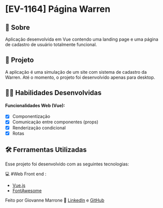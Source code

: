 # [EV-1164] Página Warren

## :page_with_curl: Sobre

Aplicação desenvolvida em Vue contendo uma landing page e uma página de cadastro de usuário totalmente funcional.


## 📖 Projeto

A aplicação é uma simulação de um site com sistema de cadastro da Warren. Até o momento, o projeto foi desenvolvido apenas para desktop.

## :man_technologist: Habilidades Desenvolvidas

#### Funcionalidades Web (Vue):

- [x] Componentização
- [x] Comunicação entre componentes (props)
- [x] Renderização condicional
- [x] Rotas

## :hammer_and_wrench: Ferramentas Utilizadas

Esse projeto foi desenvolvido com as seguintes tecnologias:

💻 #Web Front end :

- [Vue.js](https://vuejs.org/)
- [FontAwesome](https://fontawesome.com/)

Feito por Giovanne Marrone :wave: [LinkedIn](https://www.linkedin.com/in/giomarrone/) e [GitHub](https://github.com/kovuzera)
